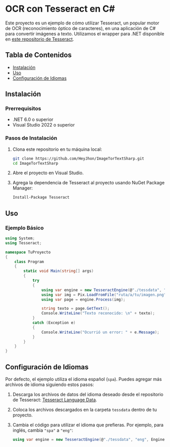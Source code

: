 # OCR con Tesseract en C#

Este proyecto es un ejemplo de cómo utilizar Tesseract, un popular motor de OCR (reconocimiento óptico de caracteres), en una aplicación de C# para convertir imágenes a texto. Utilizamos el wrapper para .NET disponible en [este repositorio de Tesseract](https://github.com/charlesw/tesseract).

## Tabla de Contenidos

- [Instalación](#instalación)
- [Uso](#uso)
- [Configuración de Idiomas](#configuración-de-idiomas)

## Instalación

### Prerrequisitos

- .NET 6.0 o superior
- Visual Studio 2022 o superior

### Pasos de Instalación

1. Clona este repositorio en tu máquina local:

    ```sh
    git clone https://github.com/HeyJhon/ImageTorTextSharp.git
    cd ImageTorTextSharp
    ```

2. Abre el proyecto en Visual Studio.

3. Agrega la dependencia de Tesseract al proyecto usando NuGet Package Manager:

    ```sh
    Install-Package Tesseract
    ```

## Uso

### Ejemplo Básico

```csharp
using System;
using Tesseract;

namespace TuProyecto
{
    class Program
    {
        static void Main(string[] args)
        {
            try
            {
                using var engine = new TesseractEngine(@"./tessdata", "spa", EngineMode.Default);
                using var img = Pix.LoadFromFile("ruta/a/tu/imagen.png");
                using var page = engine.Process(img);

                string texto = page.GetText();
                Console.WriteLine("Texto reconocido: \n" + texto);
            }
            catch (Exception e)
            {
                Console.WriteLine("Ocurrió un error: " + e.Message);
            }
        }
    }
}
```
## Configuración de Idiomas

Por defecto, el ejemplo utiliza el idioma español (`spa`). Puedes agregar más archivos de idioma siguiendo estos pasos:

1. Descarga los archivos de datos del idioma deseado desde el repositorio de Tesseract: [Tesseract Language Data](https://github.com/tesseract-ocr/tessdata).

2. Coloca los archivos descargados en la carpeta `tessdata` dentro de tu proyecto.

3. Cambia el código para utilizar el idioma que prefieras. Por ejemplo, para inglés, cambia `"spa"` a `"eng"`:

    ```csharp
    using var engine = new TesseractEngine(@"./tessdata", "eng", EngineMode.Default);
    ```
